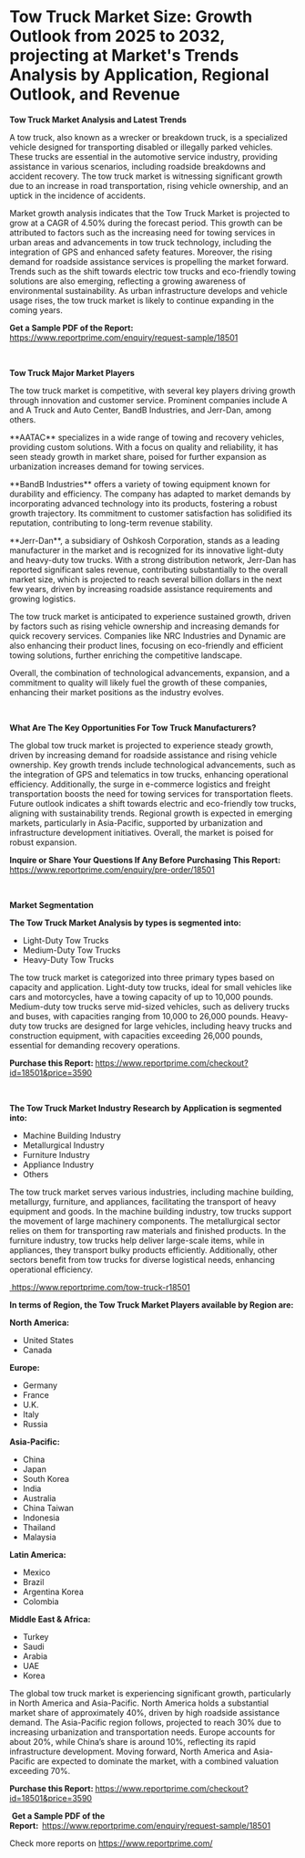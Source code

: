 <p><h1>Tow Truck Market Size: Growth Outlook from 2025 to 2032, projecting at Market's Trends Analysis by Application, Regional Outlook, and Revenue</h1></p><p><strong>Tow Truck Market Analysis and Latest Trends</strong></p>
<p><p>A tow truck, also known as a wrecker or breakdown truck, is a specialized vehicle designed for transporting disabled or illegally parked vehicles. These trucks are essential in the automotive service industry, providing assistance in various scenarios, including roadside breakdowns and accident recovery. The tow truck market is witnessing significant growth due to an increase in road transportation, rising vehicle ownership, and an uptick in the incidence of accidents.</p><p>Market growth analysis indicates that the Tow Truck Market is projected to grow at a CAGR of 4.50% during the forecast period. This growth can be attributed to factors such as the increasing need for towing services in urban areas and advancements in tow truck technology, including the integration of GPS and enhanced safety features. Moreover, the rising demand for roadside assistance services is propelling the market forward. Trends such as the shift towards electric tow trucks and eco-friendly towing solutions are also emerging, reflecting a growing awareness of environmental sustainability. As urban infrastructure develops and vehicle usage rises, the tow truck market is likely to continue expanding in the coming years.</p></p>
<p><strong>Get a Sample PDF of the Report:&nbsp;</strong> <a href="https://www.reportprime.com/enquiry/request-sample/18501?utm_campaign=2958&utm_medium=2&utm_source=Github&utm_content=ia&utm_term=19032025&utm_id=tow-truck">https://www.reportprime.com/enquiry/request-sample/18501</a></p>
<p>&nbsp;</p>
<p><strong>Tow Truck Major Market Players</strong></p>
<p><p>The tow truck market is competitive, with several key players driving growth through innovation and customer service. Prominent companies include A and A Truck and Auto Center, BandB Industries, and Jerr-Dan, among others. </p><p>**AATAC** specializes in a wide range of towing and recovery vehicles, providing custom solutions. With a focus on quality and reliability, it has seen steady growth in market share, poised for further expansion as urbanization increases demand for towing services.</p><p>**BandB Industries** offers a variety of towing equipment known for durability and efficiency. The company has adapted to market demands by incorporating advanced technology into its products, fostering a robust growth trajectory. Its commitment to customer satisfaction has solidified its reputation, contributing to long-term revenue stability.</p><p>**Jerr-Dan**, a subsidiary of Oshkosh Corporation, stands as a leading manufacturer in the market and is recognized for its innovative light-duty and heavy-duty tow trucks. With a strong distribution network, Jerr-Dan has reported significant sales revenue, contributing substantially to the overall market size, which is projected to reach several billion dollars in the next few years, driven by increasing roadside assistance requirements and growing logistics.</p><p>The tow truck market is anticipated to experience sustained growth, driven by factors such as rising vehicle ownership and increasing demands for quick recovery services. Companies like NRC Industries and Dynamic are also enhancing their product lines, focusing on eco-friendly and efficient towing solutions, further enriching the competitive landscape.</p><p>Overall, the combination of technological advancements, expansion, and a commitment to quality will likely fuel the growth of these companies, enhancing their market positions as the industry evolves.</p></p>
<p>&nbsp;</p>
<p><strong>What Are The Key Opportunities For Tow Truck Manufacturers?</strong></p>
<p><p>The global tow truck market is projected to experience steady growth, driven by increasing demand for roadside assistance and rising vehicle ownership. Key growth trends include technological advancements, such as the integration of GPS and telematics in tow trucks, enhancing operational efficiency. Additionally, the surge in e-commerce logistics and freight transportation boosts the need for towing services for transportation fleets. Future outlook indicates a shift towards electric and eco-friendly tow trucks, aligning with sustainability trends. Regional growth is expected in emerging markets, particularly in Asia-Pacific, supported by urbanization and infrastructure development initiatives. Overall, the market is poised for robust expansion.</p></p>
<p><strong>Inquire or Share Your Questions If Any Before Purchasing This Report:</strong> <a href="https://www.reportprime.com/enquiry/pre-order/18501?utm_campaign=2958&utm_medium=2&utm_source=Github&utm_content=ia&utm_term=19032025&utm_id=tow-truck">https://www.reportprime.com/enquiry/pre-order/18501</a></p>
<p>&nbsp;</p>
<p><strong>Market Segmentation</strong></p>
<p><strong>The Tow Truck Market Analysis by types is segmented into:</strong></p>
<p><ul><li>Light-Duty Tow Trucks</li><li>Medium-Duty Tow Trucks</li><li>Heavy-Duty Tow Trucks</li></ul></p>
<p><p>The tow truck market is categorized into three primary types based on capacity and application. Light-duty tow trucks, ideal for small vehicles like cars and motorcycles, have a towing capacity of up to 10,000 pounds. Medium-duty tow trucks serve mid-sized vehicles, such as delivery trucks and buses, with capacities ranging from 10,000 to 26,000 pounds. Heavy-duty tow trucks are designed for large vehicles, including heavy trucks and construction equipment, with capacities exceeding 26,000 pounds, essential for demanding recovery operations.</p></p>
<p><strong>Purchase this Report:&nbsp;</strong><a href="https://www.reportprime.com/checkout?id=18501&price=3590&utm_campaign=2958&utm_medium=2&utm_source=Github&utm_content=ia&utm_term=19032025&utm_id=tow-truck">https://www.reportprime.com/checkout?id=18501&price=3590</a></p>
<p>&nbsp;</p>
<p><strong>The Tow Truck Market Industry Research by Application is segmented into:</strong></p>
<p><ul><li>Machine Building Industry</li><li>Metallurgical Industry</li><li>Furniture Industry</li><li>Appliance Industry</li><li>Others</li></ul></p>
<p><p>The tow truck market serves various industries, including machine building, metallurgy, furniture, and appliances, facilitating the transport of heavy equipment and goods. In the machine building industry, tow trucks support the movement of large machinery components. The metallurgical sector relies on them for transporting raw materials and finished products. In the furniture industry, tow trucks help deliver large-scale items, while in appliances, they transport bulky products efficiently. Additionally, other sectors benefit from tow trucks for diverse logistical needs, enhancing operational efficiency.</p></p>
<p><a href="https://www.reportprime.com/tow-truck-r18501?utm_campaign=2958&utm_medium=2&utm_source=Github&utm_content=ia&utm_term=19032025&utm_id=tow-truck">&nbsp;https://www.reportprime.com/tow-truck-r18501</a></p>
<p><strong>In terms of Region, the Tow Truck Market Players available by Region are:</strong></p>
<p>
    <p> <strong> North America: </strong>
        <ul>
            <li>United States</li>
            <li>Canada</li>
        </ul>
        </p> 
    <p> <strong> Europe: </strong>
        <ul>
            <li>Germany</li>
            <li>France</li>
            <li>U.K.</li>
            <li>Italy</li>
            <li>Russia</li>
        </ul>
        </p> 
    <p> <strong> Asia-Pacific: </strong>
        <ul>
            <li>China</li>
            <li>Japan</li>
            <li>South Korea</li>
            <li>India</li>
            <li>Australia</li>
            <li>China Taiwan</li>
            <li>Indonesia</li>
            <li>Thailand</li>
            <li>Malaysia</li>
        </ul>
        </p> 
    <p> <strong> Latin America: </strong>
        <ul>
            <li>Mexico</li>
            <li>Brazil</li>
            <li>Argentina Korea</li>
            <li>Colombia</li>
        </ul>
        </p> 
    <p> <strong> Middle East & Africa: </strong>
        <ul>
            <li>Turkey</li>
            <li>Saudi</li>
            <li>Arabia</li>
            <li>UAE</li>
            <li>Korea</li>
        </ul>
    </p>
    </p>
<p><p>The global tow truck market is experiencing significant growth, particularly in North America and Asia-Pacific. North America holds a substantial market share of approximately 40%, driven by high roadside assistance demand. The Asia-Pacific region follows, projected to reach 30% due to increasing urbanization and transportation needs. Europe accounts for about 20%, while China’s share is around 10%, reflecting its rapid infrastructure development. Moving forward, North America and Asia-Pacific are expected to dominate the market, with a combined valuation exceeding 70%.</p></p>
<p><strong>Purchase this Report: </strong><a href="https://www.reportprime.com/checkout?id=18501&price=3590&utm_campaign=2958&utm_medium=2&utm_source=Github&utm_content=ia&utm_term=19032025&utm_id=tow-truck">https://www.reportprime.com/checkout?id=18501&price=3590</a></p>
<p>&nbsp;<strong>Get a Sample PDF of the Report:&nbsp;&nbsp;</strong><a href="https://www.reportprime.com/enquiry/request-sample/18501?utm_campaign=2958&utm_medium=2&utm_source=Github&utm_content=ia&utm_term=19032025&utm_id=tow-truck">https://www.reportprime.com/enquiry/request-sample/18501</a></p>
<p><strong></strong></p>
<p>Check more reports on <a href="https://www.reportprime.com/?utm_campaign=2958&utm_medium=2&utm_source=Github&utm_content=ia&utm_term=19032025&utm_id=tow-truck">https://www.reportprime.com/</a></p>